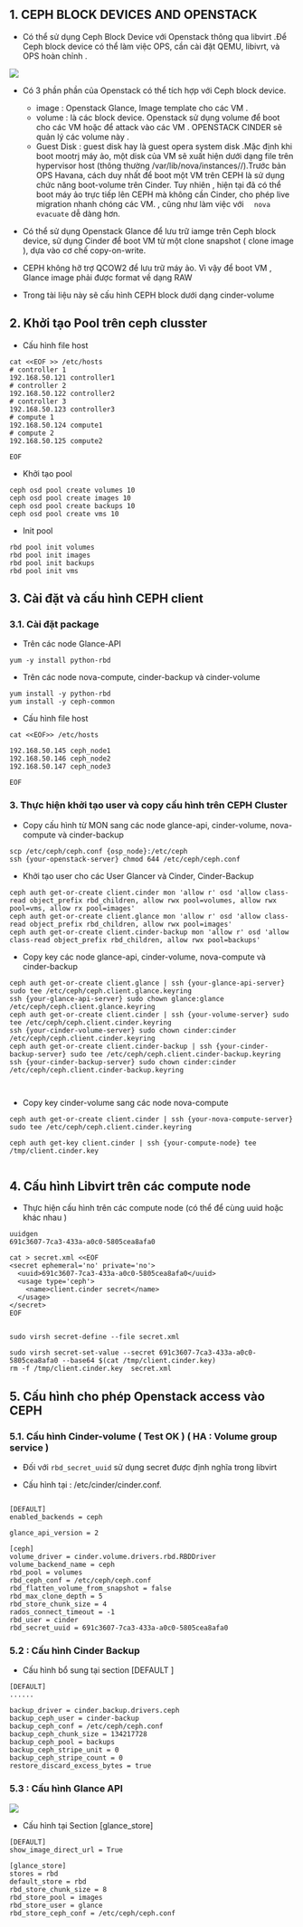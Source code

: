 

## 1. CEPH BLOCK DEVICES AND OPENSTACK

- Có thể sử dụng Ceph Block Device với Openstack thông qua libvirt .Để Ceph block device có thể  làm việc OPS, cần cài đặt QEMU, libivrt, và OPS hoàn chỉnh . 

![](images/35.png)

- Có 3 phần  phần của Openstack có thể tích hợp với Ceph block device. 
    -  image : Openstack Glance, Image template cho các VM . 
    -  volume : là các block device. Openstack sử dụng volume để boot cho các VM  hoặc để attack vào các VM . OPENSTACK CINDER sẽ quản lý các volume này . 
    -  Guest Disk : guest disk hay là guest opera system disk .Mặc định khi boot mootrj máy ảo, một disk của VM sẽ xuất hiện dưới dạng file trên hypervisor host (thông thường /var/lib/nova/instances/<uuid>/).Trước bản OPS Havana, cách duy nhất để  boot một VM trên CEPH là sử dụng chức năng boot-volume trên Cinder. Tuy nhiên , hiện tại đã có thể boot máy ảo trực tiếp lên CEPH mà không cần Cinder, cho phép live migration nhanh chóng các VM. , cũng như làm việc với `  nova evacuate` dễ dàng hơn. 


- Có thể sử dụng Openstack Glance để lưu trữ iamge trên Ceph block device, sử dụng Cinder để boot VM từ một clone snapshot ( clone image ), dựa vào cơ chế copy-on-write. 


- CEPH không hỡ trợ QCOW2 để lưu trữ máy ảo. Vì vậy để boot VM , Glance image phải được format về dạng RAW

- Trong tài liệu này sẽ cấu hình CEPH block  dưới dạng cinder-volume 


## 2. Khởi tạo Pool  trên ceph clusster

- Cấu hình file host
```
cat <<EOF >> /etc/hosts
# controller 1
192.168.50.121 controller1
# controller 2
192.168.50.122 controller2
# controller 3
192.168.50.123 controller3
# compute 1
192.168.50.124 compute1
# compute 2
192.168.50.125 compute2

EOF
```



- Khởi tạo pool
```
ceph osd pool create volumes 10
ceph osd pool create images 10
ceph osd pool create backups 10
ceph osd pool create vms 10
```

- Init pool
```
rbd pool init volumes
rbd pool init images
rbd pool init backups
rbd pool init vms
```

## 3. Cài đặt và cấu hình CEPH client 

### 3.1. Cài đặt package



- Trên các node Glance-API
```
yum -y install python-rbd

```

- Trên các node nova-compute, cinder-backup và cinder-volume
```
yum install -y python-rbd
yum install -y ceph-common
```

- Cấu hình file host
```
cat <<EOF>> /etc/hosts

192.168.50.145 ceph_node1
192.168.50.146 ceph_node2
192.168.50.147 ceph_node3

EOF
```


### 3. Thực hiện khởi tạo user và copy cấu hình trên CEPH Cluster 



- Copy cấu hình từ MON sang các node glance-api, cinder-volume, nova-compute và cinder-backup 
```
scp /etc/ceph/ceph.conf {osp_node}:/etc/ceph
ssh {your-openstack-server} chmod 644 /etc/ceph/ceph.conf
```



- Khởi tạo user cho các User Glancer và Cinder, Cinder-Backup
```
ceph auth get-or-create client.cinder mon 'allow r' osd 'allow class-read object_prefix rbd_children, allow rwx pool=volumes, allow rwx pool=vms, allow rx pool=images'
ceph auth get-or-create client.glance mon 'allow r' osd 'allow class-read object_prefix rbd_children, allow rwx pool=images'
ceph auth get-or-create client.cinder-backup mon 'allow r' osd 'allow class-read object_prefix rbd_children, allow rwx pool=backups'
```



- Copy key các node glance-api, cinder-volume, nova-compute và cinder-backup 
```
ceph auth get-or-create client.glance | ssh {your-glance-api-server} sudo tee /etc/ceph/ceph.client.glance.keyring
ssh {your-glance-api-server} sudo chown glance:glance /etc/ceph/ceph.client.glance.keyring
ceph auth get-or-create client.cinder | ssh {your-volume-server} sudo tee /etc/ceph/ceph.client.cinder.keyring
ssh {your-cinder-volume-server} sudo chown cinder:cinder /etc/ceph/ceph.client.cinder.keyring
ceph auth get-or-create client.cinder-backup | ssh {your-cinder-backup-server} sudo tee /etc/ceph/ceph.client.cinder-backup.keyring
ssh {your-cinder-backup-server} sudo chown cinder:cinder /etc/ceph/ceph.client.cinder-backup.keyring



```

- Copy key cinder-volume sang các node nova-compute
```
ceph auth get-or-create client.cinder | ssh {your-nova-compute-server} sudo tee /etc/ceph/ceph.client.cinder.keyring

ceph auth get-key client.cinder | ssh {your-compute-node} tee /tmp/client.cinder.key


```

## 4. Cấu hình Libvirt trên các compute node

- Thực hiện cấu hình trên các compute node (có thể để cùng uuid hoặc khác nhau )

```
uuidgen
691c3607-7ca3-433a-a0c0-5805cea8afa0

cat > secret.xml <<EOF
<secret ephemeral='no' private='no'>
  <uuid>691c3607-7ca3-433a-a0c0-5805cea8afa0</uuid>
  <usage type='ceph'>
    <name>client.cinder secret</name>
  </usage>
</secret>
EOF


sudo virsh secret-define --file secret.xml

sudo virsh secret-set-value --secret 691c3607-7ca3-433a-a0c0-5805cea8afa0 --base64 $(cat /tmp/client.cinder.key) 
rm -f /tmp/client.cinder.key  secret.xml
```


##  5. Cấu hình cho phép Openstack access vào CEPH


### 5.1. Cấu hình Cinder-volume ( Test OK ) ( HA : Volume group service )

- Đối với `rbd_secret_uuid` sử dụng secret được định nghĩa trong libvirt

- Cấu hình tại : /etc/cinder/cinder.conf. 
```

[DEFAULT]
enabled_backends = ceph

glance_api_version = 2

[ceph]
volume_driver = cinder.volume.drivers.rbd.RBDDriver
volume_backend_name = ceph
rbd_pool = volumes
rbd_ceph_conf = /etc/ceph/ceph.conf
rbd_flatten_volume_from_snapshot = false
rbd_max_clone_depth = 5
rbd_store_chunk_size = 4
rados_connect_timeout = -1
rbd_user = cinder
rbd_secret_uuid = 691c3607-7ca3-433a-a0c0-5805cea8afa0
```


### 5.2 : Cấu hình Cinder Backup 


- Cấu hình bổ sung tại section [DEFAULT ]
```
[DEFAULT]
......

backup_driver = cinder.backup.drivers.ceph
backup_ceph_user = cinder-backup
backup_ceph_conf = /etc/ceph/ceph.conf
backup_ceph_chunk_size = 134217728
backup_ceph_pool = backups
backup_ceph_stripe_unit = 0
backup_ceph_stripe_count = 0
restore_discard_excess_bytes = true
```


### 5.3 : Cấu hình Glance API 

![](https://i.imgur.com/Vr8PWxP.png)

- Cấu hình tại Section [glance_store]
```
[DEFAULT]
show_image_direct_url = True

[glance_store]
stores = rbd
default_store = rbd
rbd_store_chunk_size = 8
rbd_store_pool = images
rbd_store_user = glance
rbd_store_ceph_conf = /etc/ceph/ceph.conf
```